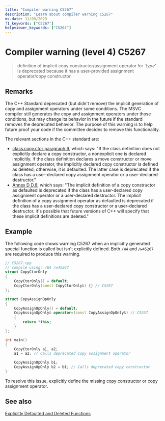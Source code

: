 ```yaml
---
title: "Compiler warning C5267"
description: "Learn about compiler warning C5267"
ms.date: 11/08/2023
f1_keywords: ["C5267"]
helpviewer_keywords: ["C5267"]
---
```

# Compiler warning (level 4) C5267

> definition of implicit copy constructor/assignment operator for '*type*' is deprecated because it has a user-provided assignment operator/copy constructor

## Remarks

The C++ Standard deprecated (but didn't remove) the implicit generation of copy and assignment operators under some conditions. The MSVC compiler still generates the copy and assignment operators under those conditions, but may change its behavior in the future if the standard removes the deprecated behavior. The purpose of this warning is to help future proof your code if the committee decides to remove this functionality.

The relevant sections in the C++ standard are:
- [class.copy.ctor paragraph 6](https://eel.is/c++draft/class.copy.ctor#6), which says: "If the class definition does not explicitly declare a copy constructor, a nonexplicit one is declared implicitly. If the class definition declares a move constructor or move assignment operator, the implicitly declared copy constructor is defined as deleted; otherwise, it is defaulted. The latter case is deprecated if the class has a user-declared copy assignment operator or a user-declared destructor."
- [Annex D D.8](https://eel.is/c++draft/depr.impldec#1), which says: "The implicit definition of a copy constructor as defaulted is deprecated if the class has a user-declared copy assignment operator or a user-declared destructor. The implicit definition of a copy assignment operator as defaulted is deprecated if the class has a user-declared copy constructor or a user-declared destructor. It's possible that future versions of C++ will specify that these implicit definitions are deleted."

## Example

The following code shows warning C5267 when an implicitly generated special function is called but isn't explicitly defined. Both `/W4` and `/w45267` are required to produce this warning.

```cpp
// C5267.cpp
// compile using: /W4 /w45267
struct CopyCtorOnly
{
    CopyCtorOnly() = default;
    CopyCtorOnly(const CopyCtorOnly&) {} // C5267
};

struct CopyAssignOpOnly
{
    CopyAssignOpOnly() = default;
    CopyAssignOpOnly& operator=(const CopyAssignOpOnly&) // C5267
    {
        return *this;
    }
};

int main()
{
    CopyCtorOnly a1, a2;
    a1 = a2; // Calls deprecated copy assignment operator

    CopyAssignOpOnly b1;
    CopyAssignOpOnly b2 = b1; // Calls deprecated copy constructor
}
```

To resolve this issue, explicitly define the missing copy constructor or copy assignment operator.

## See also

[Explicitly Defaulted and Deleted Functions](../../cpp/explicitly-defaulted-and-deleted-functions.md)
